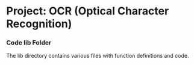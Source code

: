 # Project: OCR (Optical Character Recognition) 

### Code lib Folder

The lib directory contains various files with function definitions and code.
